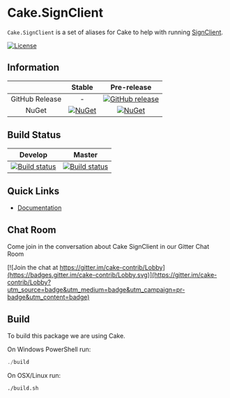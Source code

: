 # Cake.SignClient

`Cake.SignClient` is a set of aliases for Cake to help with running [SignClient](https://github.com/onovotny/SignService).

[![License](http://img.shields.io/:license-mit-blue.svg)](https://github.com/cake-contrib/Cake.Recipe/blob/develop/LICENSE)

## Information

| | Stable | Pre-release |
|:--:|:--:|:--:|
|GitHub Release|-|[![GitHub release](https://img.shields.io/github/release/cake-contrib/Cake.SignClient.svg)](https://github.com/cake-contrib/Cake.SignClient/releases/latest)|
|NuGet|[![NuGet](https://img.shields.io/nuget/v/Cake.SignClient.svg)](https://www.nuget.org/packages/Cake.SignClient)|[![NuGet](https://img.shields.io/nuget/vpre/Cake.SignClient.svg)](https://www.nuget.org/packages/Cake.SignClient)|

## Build Status

|Develop|Master|
|:--:|:--:|
|[![Build status](https://ci.appveyor.com/api/projects/status/github/cake-contrib/Cake.SignClient?svg=true)](https://ci.appveyor.com/project/cakecontrib/cake-signclient/branch/develop)|[![Build status](https://ci.appveyor.com/api/projects/status/github/cake-contrib/Cake.SignClient/branch/develop?svg=true)](https://ci.appveyor.com/project/cakecontrib/cake-signclient/branch/master)|


## Quick Links

- [Documentation](https://cake-contrib.github.io/Cake.SignClient)

## Chat Room

Come join in the conversation about Cake SignClient in our Gitter Chat Room

[![Join the chat at https://gitter.im/cake-contrib/Lobby](https://badges.gitter.im/cake-contrib/Lobby.svg)](https://gitter.im/cake-contrib/Lobby?utm_source=badge&utm_medium=badge&utm_campaign=pr-badge&utm_content=badge)

## Build

To build this package we are using Cake.

On Windows PowerShell run:

```powershell
./build
```

On OSX/Linux run:

```bash
./build.sh
```
